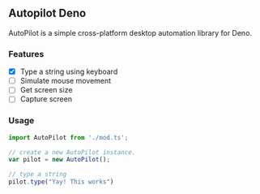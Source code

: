 ## Autopilot Deno

AutoPilot is a simple cross-platform desktop automation library for Deno.

### Features

- [x] Type a string using keyboard
- [ ] Simulate mouse movement
- [ ] Get screen size
- [ ] Capture screen

### Usage

```typescript
import AutoPilot from './mod.ts';

// create a new AutoPilot instance.
var pilot = new AutoPilot();

// type a string
pilot.type("Yay! This works")
```
